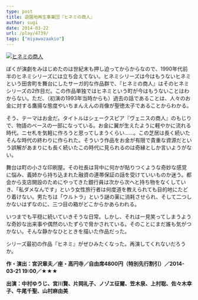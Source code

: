 ```yaml
---
type: post
title: 遊園地再生事業団『ヒネミの商人』
author: sugi
date: 2014-03-22
url: /play/4739/
tags: ["miyawazaakio"]
---
```

<a href="http://i0.wp.com/asharpminor.com/wp-content/uploads/2014/03/140111_flyer_hinemi.png" onclick="_gaq.push(['_trackEvent', 'outbound-article', 'http://asharpminor.com/wp-content/uploads/2014/03/140111_flyer_hinemi.png', '']);" ><img src="http://i0.wp.com/asharpminor.com/wp-content/uploads/2014/03/140111_flyer_hinemi.png?resize=215%2C300" alt="ヒネミの商人" class="alignleft size-medium wp-image-4740" data-recalc-dims="1" /></a>

ぼくが演劇をみはじめたのは世紀末も押し迫ってからからなので、1990年代前半のヒネミシリーズには立ち会えてない。ヒネミシリーズは今はもうないヒネミという田舎町を舞台にしたサーガ的な作品群で、『ヒネミの商人』はそのヒネミシリーズの2作目だ。この作品単独ではヒネミという町が今はもうないことはわからない。ただ、（初演の1993年当時からも）過去の話であることは、人々のお金に対する鷹揚な態度やいちまんえんの肖像が聖徳太子であることからわかる。

そう、テーマはお金だ。タイトルはシェークスピア『ヴェニスの商人』のもじりで、物語のベースの一部になっている。お金に翼が生えたように軽やかに流れる時代。ニセ札を気軽に作ろうと思ってしまうくらい……。この芝居は長く続いたそんな時代の終わりに作られた。そういう作品をお金が有限で貴重な資源だという誤解があまりにも長く続いたこの時代に見られるのは奇縁としか言いようがない。

舞台は町の小さな印刷屋。その社長は背中に何かが貼りつくような奇妙な感覚に悩み、義姉から持ち込まれた融資の連帯保証の話を受けていいものか迷う。都会から支店開設のためにやってきた銀行員は次から次へと持ち物をなくしていき、「私ダメなんです」という女性旅行者は何度道を教えられても目的地にたどり着けない。男たちは「ウルトラ」という謎の薬に消耗させられ、そして二つしかないはずなのに、三つ目の箱がどこからかあらわれる。

いつまでも平穏に続いていきそうな日常。しかし、それは一見笑ってしまうような奇妙な出来事や偶然のいたずらで脅かされている。そのことにまだ誰も気がつかない。そんな静かなひとときを描いた作品だった。

シリーズ最初の作品『ヒネミ』がぜひみたくなった。再演してくれないだろうか。

**作・演出：宮沢章夫／座・高円寺／自由席4800円（特別先行割引）／2014-03-21 19:00／★★★**
  
**出演：中村ゆうじ、宮川賢、片岡礼子、ノゾエ征爾、笠木泉、上村聡、佐々木幸子、牛尾千聖、山村麻由美**
